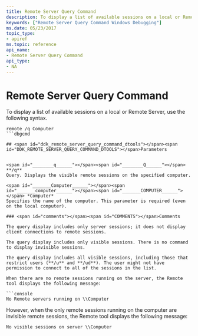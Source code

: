 ```yaml
---
title: Remote Server Query Command
description: To display a list of available sessions on a local or Remote Server, use the following syntax.
keywords: ["Remote Server Query Command Windows Debugging"]
ms.date: 05/23/2017
topic_type:
- apiref
ms.topic: reference
api_name:
- Remote Server Query Command
api_type:
- NA
---
```


# Remote Server Query Command


To display a list of available sessions on a local or Remote Server, use the following syntax.

```console
remote /q Computer
```dbgcmd

## <span id="ddk_remote_server_query_command_dtools"></span><span id="DDK_REMOTE_SERVER_QUERY_COMMAND_DTOOLS"></span>Parameters


<span id="________q______"></span><span id="________Q______"></span> **/q**   
Query. Displays the visible remote sessions on the specified computer.

<span id="_______Computer______"></span><span id="_______computer______"></span><span id="_______COMPUTER______"></span> *Computer*   
Specifies the name of the computer. This parameter is required (even on the local computer).

### <span id="comments"></span><span id="COMMENTS"></span>Comments

The query display includes only server sessions; it does not display client connections to remote sessions.

The query display includes only visible sessions. There is no command to display invisible sessions.

The query display includes all visible sessions, including those that restrict users (**/u** and **/ud**). The user might not have permission to connect to all of the sessions in the list.

When there are no remote sessions running on the server, the Remote tool displays the following message:

```console
No Remote servers running on \\Computer
```

However, when the only remote sessions running on the computer are invisible remote sessions, the Remote tool displays the following message:

```console
No visible sessions on server \\Computer
```

 

 